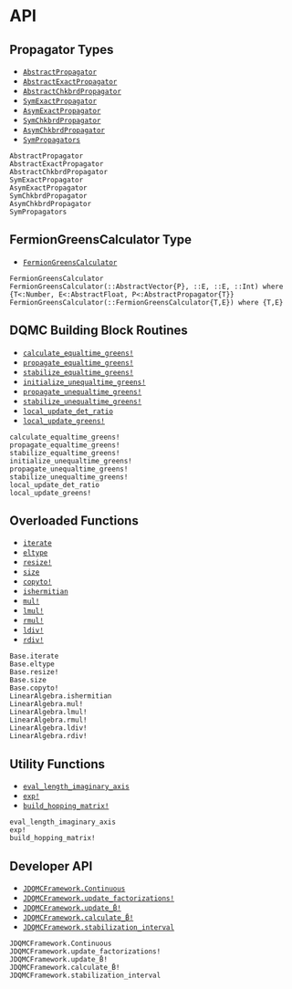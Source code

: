 # API

## Propagator Types

- [`AbstractPropagator`](@ref)
- [`AbstractExactPropagator`](@ref)
- [`AbstractChkbrdPropagator`](@ref)
- [`SymExactPropagator`](@ref)
- [`AsymExactPropagator`](@ref)
- [`SymChkbrdPropagator`](@ref)
- [`AsymChkbrdPropagator`](@ref)
- [`SymPropagators`](@ref)

```@docs
AbstractPropagator
AbstractExactPropagator
AbstractChkbrdPropagator
SymExactPropagator
AsymExactPropagator
SymChkbrdPropagator
AsymChkbrdPropagator
SymPropagators
```

## FermionGreensCalculator Type

- [`FermionGreensCalculator`](@ref)

```@docs
FermionGreensCalculator
FermionGreensCalculator(::AbstractVector{P}, ::E, ::E, ::Int) where {T<:Number, E<:AbstractFloat, P<:AbstractPropagator{T}}
FermionGreensCalculator(::FermionGreensCalculator{T,E}) where {T,E}
```

## DQMC Building Block Routines

- [`calculate_equaltime_greens!`](@ref)
- [`propagate_equaltime_greens!`](@ref)
- [`stabilize_equaltime_greens!`](@ref)
- [`initialize_unequaltime_greens!`](@ref)
- [`propagate_unequaltime_greens!`](@ref)
- [`stabilize_unequaltime_greens!`](@ref)
- [`local_update_det_ratio`](@ref)
- [`local_update_greens!`](@ref)

```@docs
calculate_equaltime_greens!
propagate_equaltime_greens!
stabilize_equaltime_greens!
initialize_unequaltime_greens!
propagate_unequaltime_greens!
stabilize_unequaltime_greens!
local_update_det_ratio
local_update_greens!
```

## Overloaded Functions

- [`iterate`](@ref)
- [`eltype`](@ref)
- [`resize!`](@ref)
- [`size`](@ref)
- [`copyto!`](@ref)
- [`ishermitian`](@ref)
- [`mul!`](@ref)
- [`lmul!`](@ref)
- [`rmul!`](@ref)
- [`ldiv!`](@ref)
- [`rdiv!`](@ref)

```@docs
Base.iterate
Base.eltype
Base.resize!
Base.size
Base.copyto!
LinearAlgebra.ishermitian
LinearAlgebra.mul!
LinearAlgebra.lmul!
LinearAlgebra.rmul!
LinearAlgebra.ldiv!
LinearAlgebra.rdiv!
```

## Utility Functions

- [`eval_length_imaginary_axis`](@ref)
- [`exp!`](@ref)
- [`build_hopping_matrix!`](@ref)

```@docs
eval_length_imaginary_axis
exp!
build_hopping_matrix!
```

## Developer API

- [`JDQMCFramework.Continuous`](@ref)
- [`JDQMCFramework.update_factorizations!`](@ref)
- [`JDQMCFramework.update_B̄!`](@ref)
- [`JDQMCFramework.calculate_B̄!`](@ref)
- [`JDQMCFramework.stabilization_interval`](@ref)

```@docs
JDQMCFramework.Continuous
JDQMCFramework.update_factorizations!
JDQMCFramework.update_B̄!
JDQMCFramework.calculate_B̄!
JDQMCFramework.stabilization_interval
```